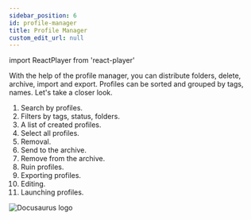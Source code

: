 ```yaml
---
sidebar_position: 6
id: profile-manager
title: Profile Manager
custom_edit_url: null
---
```

import ReactPlayer from 'react-player'


<ReactPlayer playing controls url='/video/video.mp4' />

With the help of the profile manager, you can distribute folders, delete, archive, import and export. Profiles can be sorted and grouped by tags, names. Let's take a closer look.
1. Search by profiles.
2. Filters by tags, status, folders.
3. A list of created profiles.
4. Select all profiles.
5. Removal.
6. Send to the archive.
7. Remove from the archive.
8. Ruin profiles.
9. Exporting profiles.
10. Editing.
11. Launching profiles.

![Docusaurus logo](/img/3-soft/2-start-window/6-profiles-manager/eng/profiles-manager-1.png)